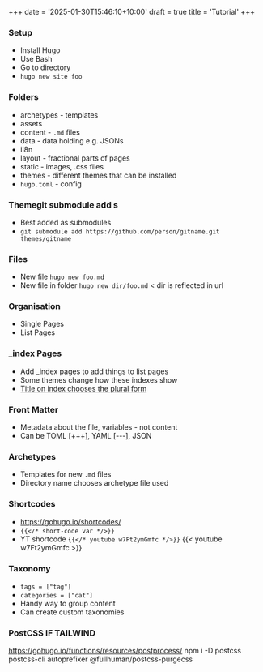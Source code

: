 +++
date = '2025-01-30T15:46:10+10:00'
draft = true
title = 'Tutorial'
+++

### Setup
- Install Hugo
- Use Bash
- Go to directory
- `hugo new site foo`

### Folders
- archetypes - templates
- assets
- content - `.md` files
- data - data holding e.g. JSONs
- il8n
- layout - fractional parts of pages
- static - images, .css files
- themes - different themes that can be installed
- `hugo.toml` - config

### Themegit submodule add s
- Best added as submodules
- `git submodule add https://github.com/person/gitname.git themes/gitname`

### Files
- New file `hugo new foo.md`
- New file in folder `hugo new dir/foo.md` < dir is reflected in url

### Organisation
- Single Pages
- List Pages

### _index Pages
- Add _index pages to add things to list pages
- Some themes change how these indexes show
- [Title on index chooses the plural form](https://stackoverflow.com/questions/68683770/change-a-content-sections-name-in-the-url)


### Front Matter
- Metadata about the file, variables - not content
- Can be TOML [+++], YAML [\-\-\-], JSON

### Archetypes
- Templates for new `.md` files
- Directory name chooses archetype file used

### Shortcodes
- https://gohugo.io/shortcodes/
- `{{</* short-code var */>}}`
- YT shortcode `{{</* youtube w7Ft2ymGmfc */>}}`
{{< youtube w7Ft2ymGmfc >}}

### Taxonomy
- `tags = ["tag"]`
- `categories = ["cat"]`
- Handy way to group content
- Can create custom taxonomies



### PostCSS IF TAILWIND
https://gohugo.io/functions/resources/postprocess/
npm i -D postcss postcss-cli autoprefixer @fullhuman/postcss-purgecss